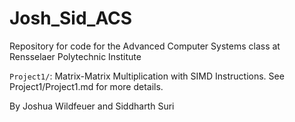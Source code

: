 # Josh_Sid_ACS
Repository for code for the Advanced Computer Systems class at Rensselaer Polytechnic Institute

`Project1/`: Matrix-Matrix Multiplication with SIMD Instructions. See Project1/Project1.md for more details.

By Joshua Wildfeuer and Siddharth Suri
